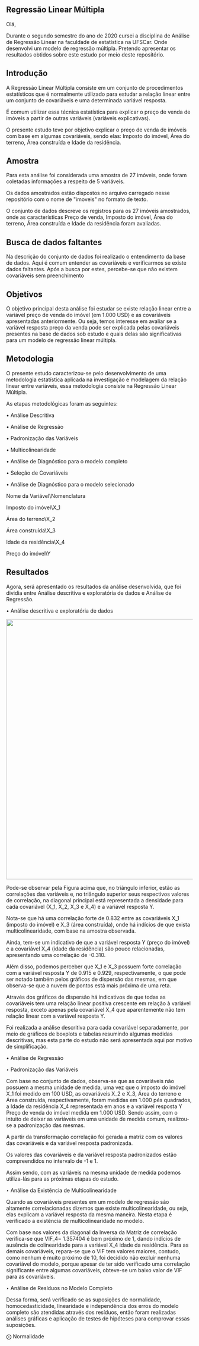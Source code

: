 ## Regressão Linear Múltipla

Olá,

Durante o segundo semestre do ano de 2020 cursei a disciplina de Análise de Regressão Linear na faculdade de estatística na UFSCar. Onde desenvolvi um modelo de regressão múltipla. Pretendo apresentar os resultados obtidos sobre este estudo por meio deste repositório.

## Introdução

A Regressão Linear Múltipla consiste em um conjunto de procedimentos estatísticos que é normalmente utilizado para estudar a relação linear entre um conjunto de covariáveis e uma determinada variável resposta.

É comum utilizar essa técnica estatística para explicar o preço de venda de imóveis a partir de outras variáveis (variáveis explicativas).

O presente estudo teve por objetivo explicar o preço de venda  de imóveis com base em algumas covariáveis, sendo elas: Imposto do imóvel, Área do terreno, Área construída e Idade da residência.

## Amostra

Para esta análise foi considerada uma amostra de 27 imóveis, onde foram coletadas informações a respeito de 5 variáveis. 

Os dados amostrados estão dispostos no arquivo carregado nesse repositório com o nome de "imoveis" no formato de texto.

O conjunto de dados descreve os registros para os 27 imóveis amostrados, onde as características Preço de venda, Imposto do imóvel, Área do terreno, Área construída e Idade da residência foram avaliadas.

## Busca de dados faltantes


Na descrição do conjunto de dados foi realizado o entendimento da base de dados. Aqui é comum entender as covariáveis e verificarmos se existe dados faltantes. Após a busca por estes, percebe-se que não existem covariáveis sem preenchimento

## Objetivos

O objetivo principal desta análise foi estudar se existe relação linear entre a variável preço de venda do imóvel (em 1.000 USD) e as covariáveis apresentadas anteriormente. Ou seja, temos interesse em avaliar se a variável resposta preço da venda pode ser explicada pelas covariáveis presentes na base de dados sob estudo e quais delas são significativas para um modelo de regressão linear múltipla.

## Metodologia

O presente estudo caracterizou-se pelo desenvolvimento de uma metodologia estatística aplicada na investigação e modelagem da relação linear entre variáveis, essa metodologia consiste na Regressão Linear Múltipla. 

As etapas metodológicas foram as seguintes:

• Análise Descritiva

• Análise de Regressão

• Padronização das Variáveis

• Multicolinearidade

• Análise de Diagnóstico para o modelo completo

• Seleção de Covariáveis

• Análise de Diagnóstico para o modelo selecionado

Nome da Variável\Nomenclatura

Imposto do imóvel\X_1      

Área do terreno\X_2   

Área construída\X_3   

Idade da residência\X_4 

Preço do imóvel\Y    

## Resultados

Agora, será apresentado os resultados da análise desenvolvida, que foi dividia entre Análise descritiva e exploratória de dados e Análise de Regressão.

• Análise descritiva e exploratória de dados

<div align="center">
<img src="https://user-images.githubusercontent.com/110632350/206352293-a8e3ce17-59b4-490c-8200-c98b7067d0e6.jpeg" width="700px" />
</div>


Pode-se observar pela Figura acima que, no triângulo inferior, estão as correlações das variáveis e, no triângulo superior seus respectivos valores de correlação, na diagonal principal está representada a densidade para cada covariável (X_1, X_2, X_3 e X_4) e a variável resposta Y.

Nota-se que há uma correlação forte de 0.832 entre as covariáveis X_1 (imposto do imóvel) e X_3 (área construída), onde há indícios de que exista multicolinearidade, com base na amostra observada. 

Ainda, tem-se um indicativo de que a variável resposta Y (preço do imóvel) e a covariável X_4 (idade da residência) são pouco relacionadas, apresentando uma correlação de -0.310. 

Além disso, podemos perceber que X_1 e X_3 possuem forte correlação com a variável resposta Y de 0.915 e 0.929, respectivamente, o que pode ser notado também pelos gráficos de dispersão das mesmas, em que observa-se que a nuvem de pontos está mais próxima de uma reta.

Através dos gráficos de dispersão há indicativos de que todas as covariáveis tem uma relação linear positiva crescente em relação à variável resposta, exceto apenas pela covariável X_4 que aparentemente não tem relação linear com a variável resposta Y.

Foi realizada a análise descritiva para cada covariável separadamente, por meio de gráficos de boxplots e tabelas resumindo algumas medidas descritivas, mas esta parte do estudo não será apresentada aqui por motivo de simplificação.

• Análise de Regressão

‣ Padronização das Variáveis

Com base no conjunto de dados, observa-se que as covariáveis não possuem a mesma unidade de medida, uma vez que o imposto do imóvel X_1 foi medido em 100 USD, as covariáveis X_2 e X_3, Área do terreno e Área construída, respectivamente, foram medidas em 1.000 pés quadrados, a Idade da residência X_4 representada em anos e a variável resposta Y Preço de venda do imóvel medida em 1.000 USD. Sendo assim, com o intuito de deixar as variáveis em uma unidade de medida comum, realizou-se a padronização das mesmas.

A partir da transformação correlação foi gerada a matriz com os valores das covariáveis e da variável resposta padronizada.

Os valores das covariáveis e da variável resposta padronizados estão compreendidos no intervalo de -1 e 1. 

Assim sendo, com as variáveis na mesma unidade de medida podemos utiliza-lás para as próximas etapas do estudo.

‣ Análise da Existência de Multicolinearidade

Quando as covariáveis presentes em um modelo de regressão são altamente correlacionadas dizemos que existe multicolinearidade, ou seja, elas explicam a variável resposta da mesma maneira. Nesta etapa é verificado a existência de multicolinearidade no modelo.

Com base nos valores da diagonal da Inversa da Matriz de correlação verifica-se que VIF_4= 1.357404 é bem próximo de 1, dando indícios de ausência de colinearidade para a variável X_4 idade da residência. Para as demais covariáveis, repara-se que o VIF tem valores maiores, contudo, como nenhum é muito próximo de 10, foi decidido não excluir nenhuma covariável do modelo, porque apesar de ter sido verificado uma correlação significante entre algumas covariáveis, obteve-se um baixo valor de VIF para as covariáveis.

‣ Análise de Resíduos no Modelo Completo

Dessa forma, será verificado se as suposições de normalidade, homocedasticidade, linearidade e independência dos erros do modelo completo são atendidas através dos resíduos, então foram realizadas análises gráficas e aplicação de testes de hipóteses para comprovar essas suposições.

⨀ Normalidade



